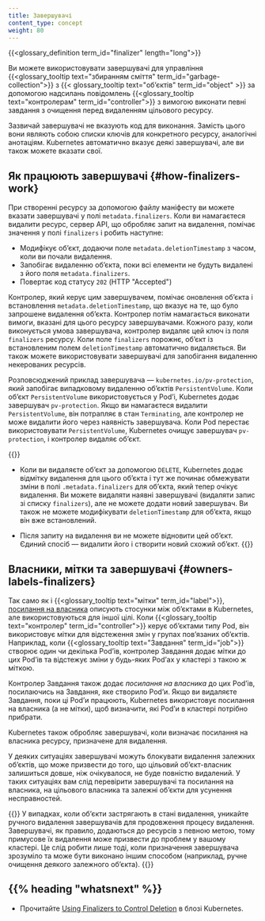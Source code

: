 ```yaml
---
title: Завершувачі
content_type: concept
weight: 80
---
```


<!-- overview -->

{{<glossary_definition term_id="finalizer" length="long">}}

Ви можете використовувати завершувачі для управління {{<glossary_tooltip text="збиранням сміття" term_id="garbage-collection">}} з {{< glossary_tooltip text="обʼєктів" term_id="object" >}} за допомогою надсилань повідомлень {{<glossary_tooltip text="контролерам" term_id="controller">}} з вимогою виконати певні завдання з очищення перед видаленням цільового ресурсу.

Зазвичай завершувачі не вказують код для виконання. Замість цього вони являють собою списки ключів для конкретного ресурсу, аналогічні анотаціям. Kubernetes автоматично вказує деякі завершувачі, але ви також можете вказати свої.

## Як працюють завершувачі {#how-finalizers-work}

При створенні ресурсу за допомогою файлу маніфесту ви можете вказати завершувачі у полі `metadata.finalizers`. Коли ви намагаєтеся видалити ресурс, сервер API, що обробляє запит на видалення, помічає значення у полі `finalizers` і робить наступне:

* Модифікує обʼєкт, додаючи поле `metadata.deletionTimestamp` з часом, коли ви почали видалення.
* Запобігає видаленню обʼєкта, поки всі елементи не будуть видалені з його поля `metadata.finalizers`.
* Повертає код статусу `202` (HTTP "Accepted")

Контролер, який керує цим завершувачем, помічає оновлення обʼєкта і встановлення `metadata.deletionTimestamp`, що вказує на те, що було запрошене видалення обʼєкта. Контролер потім намагається виконати вимоги, вказані для цього ресурсу завершувачами. Кожного разу, коли виконується умова завершувача, контролер видаляє цей ключ із поля `finalizers` ресурсу. Коли поле `finalizers` порожнє, обʼєкт із встановленим полем `deletionTimestamp` автоматично видаляється. Ви також можете використовувати завершувачі для запобігання видаленню некерованих ресурсів.

Розповсюджений приклад завершувача — `kubernetes.io/pv-protection`, який запобігає
випадковому видаленню обʼєктів `PersistentVolume`. Коли обʼєкт `PersistentVolume`
використовується у Podʼі, Kubernetes додає завершувач `pv-protection`. Якщо ви
намагаєтеся видалити `PersistentVolume`, він потрапляє в стан `Terminating`, але
контролер не може видалити його через наявність завершувача. Коли Pod перестає
використовувати `PersistentVolume`, Kubernetes очищує завершувач `pv-protection`,
і контролер видаляє обʼєкт.

{{<note>}}

* Коли ви видаляєте обʼєкт за допомогою `DELETE`, Kubernetes додає відмітку видалення для цього обʼєкта і тут же починає обмежувати зміни в полі `.metadata.finalizers` для обʼєкта, який тепер очікує видалення. Ви можете видаляти наявні завершувачі (видаляти запис зі списку `finalizers`), але не можете додати новий завершувач. Ви також не можете модифікувати `deletionTimestamp` для обʼєкта, якщо він вже встановлений.

* Після запиту на видалення ви не можете відновити цей обʼєкт. Єдиний спосіб — видалити його і створити новий схожий обʼєкт.
{{</note>}}

## Власники, мітки та завершувачі {#owners-labels-finalizers}

Так само як і {{<glossary_tooltip text="мітки" term_id="label">}}, [посилання на власника](/uk/docs/concepts/overview/working-with-objects/owners-dependents/) описують стосунки між обʼєктами в Kubernetes, але використовуються для іншої цілі. Коли {{<glossary_tooltip text="контролер" term_id="controller">}} керує обʼєктами типу Pod, він використовує мітки для відстеження змін у групах повʼязаних обʼєктів. Наприклад, коли {{<glossary_tooltip text="Завдання" term_id="job">}} створює один чи
декілька Podʼів, контролер Завдання додає мітки до цих Podʼів та відстежує зміни
у будь-яких Podʼах у кластері з такою ж міткою.

Контролер Завдання також додає *посилання на власника* до цих Podʼів, посилаючись на Завдання, яке створило Podʼи. Якщо ви видаляєте Завдання, поки ці Podʼи працюють, Kubernetes використовує посилання на власника (а не мітки), щоб визначити, які Podʼи в кластері потрібно прибрати.

Kubernetes також обробляє завершувачі, коли визначає посилання на власника ресурсу, призначене для видалення.

У деяких ситуаціях завершувачі можуть блокувати видалення залежних обʼєктів, що може призвести до того, що цільовий обʼєкт-власник залишиться довше, ніж очікувалося, не буде повністю видалений. У таких ситуаціях вам слід перевірити завершувачі та посилання на власника, на цільового власника та залежні
обʼєкти для усунення несправностей.

{{<note>}}
У випадках, коли обʼєкти застрягають в стані видалення, уникайте ручного видалення завершувачів для продовження процесу видалення. Завершувачі, як правило, додаються до ресурсів з певною метою, тому примусове їх видалення може призвести до проблем у вашому кластері. Це слід робити лише тоді, коли призначення завершувача зрозуміло та може бути виконано іншим способом (наприклад, ручне очищення деякого залежного обʼєкта).
{{</note>}}

## {{% heading "whatsnext" %}}

* Прочитайте [Using Finalizers to Control Deletion](/blog/2021/05/14/using-finalizers-to-control-deletion/) в блозі Kubernetes.
